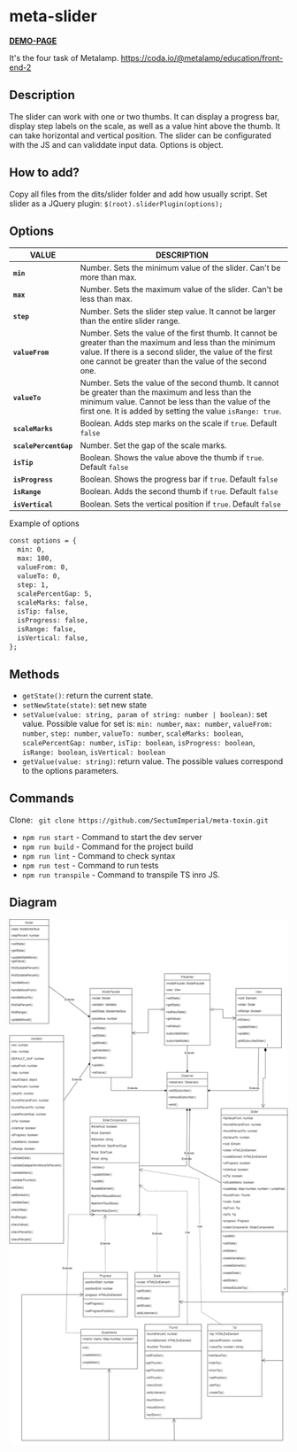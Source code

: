 # meta-slider
**[DEMO-PAGE](https://sectumimperial.github.io/meta-slider/)**

It's the four task of Metalamp. https://coda.io/@metalamp/education/front-end-2

## Description 
The slider can work with one or two thumbs. It can display a progress bar, display step labels on the scale, as well as a value hint above the thumb. It can take horizontal and vertical position. 
The slider can be configurated with the JS and can validdate input data. Options is object.

## How to add? 

Copy all files from the dits/slider folder and add how usually script. 
Set slider as a JQuery plugin: `$(root).sliderPlugin(options);`

## Options

| VALUE | DESCRIPTION |
|----------------|---------|
| **`min`** | Number. Sets the minimum value of the slider. Can't be more than max. |
| **`max`** | Number. Sets the maximum value of the slider. Can't be less than max. |
| **`step`** | Number. Sets the slider step value. It cannot be larger than the entire slider range. |
| **`valueFrom`** | Number. Sets the value of the first thumb. It cannot be greater than the maximum and less than the minimum value. If there is a second slider, the value of the first one cannot be greater than the value of the second one. |
| **`valueTo`** | Number. Sets the value of the second thumb. It cannot be greater than the maximum and less than the minimum value. Сannot be less than the value of the first one. It is added by setting the value `isRange: true`. |
| **`scaleMarks`** | Boolean. Adds step marks on the scale if `true`. Default `false`|
| **`scalePercentGap`** | Number. Set the gap of the scale marks. |
| **`isTip`** | Boolean. Shows the value above the thumb if `true`. Default `false`|
| **`isProgress`** | Boolean. Shows the progress bar if `true`. Default `false`|
| **`isRange`** | Boolean. Adds the second thumb if `true`. Default `false`|
| **`isVertical`** | Boolean. Sets the vertical position if `true`. Default `false`|

Example of options 
```
const options = {
  min: 0,
  max: 100,
  valueFrom: 0,
  valueTo: 0,
  step: 1,
  scalePercentGap: 5,
  scaleMarks: false,
  isTip: false,
  isProgress: false,
  isRange: false,
  isVertical: false,
};
```

## Methods

- `getState()`: return the current state.
- `setNewState(state)`: set new state
- `setValue(value: string, param of string: number | boolean)`: set value. Possible value for set is: `min: number`, `max: number`, `valueFrom: number`, `step: number`, `valueTo: number`, `scaleMarks: boolean`, `scalePercentGap: number`, `isTip: boolean`, `isProgress: boolean`, `isRange: boolean`, `isVertical: boolean`
- `getValue(value: string)`: return value. The possible values correspond to the options parameters.

## Commands
Clone:
`` git clone https://github.com/SectumImperial/meta-toxin.git``

- `npm run start` - Command to start the dev server
- `npm run build` - Command for the project build
- `npm run lint` - Command to check syntax
- `npm run test` - Command to run tests
- `npm run transpile` - Command to transpile TS inro JS. 

## Diagram 

![UML-diagram](https://github.com/SectumImperial/meta-slider/blob/master/slder.png "diagram")


